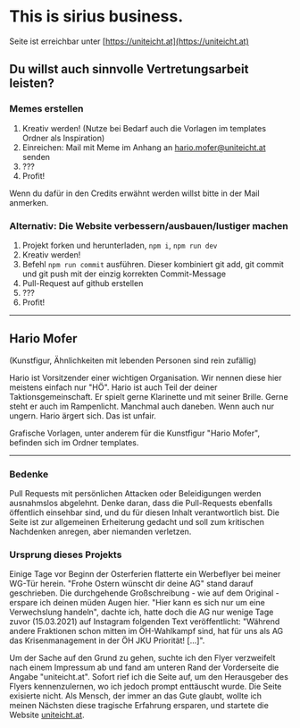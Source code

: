 # This is sirius business.

Seite ist erreichbar unter [https://uniteicht.at](https://uniteicht.at)

## Du willst auch sinnvolle Vertretungsarbeit leisten?
### Memes erstellen
1. Kreativ werden! (Nutze bei Bedarf auch die Vorlagen im templates Ordner als Inspiration)
1. Einreichen: Mail mit Meme im Anhang an hario.mofer@uniteicht.at senden
1. ???
1. Profit!

Wenn du dafür in den Credits erwähnt werden willst bitte in der Mail anmerken.

### Alternativ: Die Website verbessern/ausbauen/lustiger machen
1. Projekt forken und herunterladen, ```npm i```, ```npm run dev```
1. Kreativ werden!
1. Befehl ```npm run commit``` ausführen. Dieser kombiniert git add, git commit und git push mit der einzig korrekten Commit-Message
1. Pull-Request auf github erstellen
1. ???
1. Profit!

---

## Hario Mofer
(Kunstfigur, Ähnlichkeiten mit lebenden Personen sind rein zufällig)

Hario ist Vorsitzender einer wichtigen Organisation. Wir nennen diese hier meistens einfach nur "HÖ". Hario ist auch Teil der deiner Taktionsgemeinschaft. 
Er spielt gerne Klarinette und mit seiner Brille.
Gerne steht er auch im Rampenlicht.
Manchmal auch daneben. Wenn auch nur ungern. Hario ärgert sich. Das ist unfair.

Grafische Vorlagen, unter anderem für die Kunstfigur "Hario Mofer", befinden sich im Ordner templates.

---

### Bedenke
Pull Requests mit persönlichen Attacken oder Beleidigungen werden ausnahmslos abgelehnt.
Denke daran, dass die Pull-Requests ebenfalls öffentlich einsehbar sind, und du für diesen Inhalt verantwortlich bist. Die Seite ist zur allgemeinen Erheiterung gedacht und soll zum kritischen Nachdenken anregen, aber niemanden verletzen.

### Ursprung dieses Projekts
Einige Tage vor Beginn der Osterferien flatterte ein Werbeflyer bei meiner WG-Tür herein. "Frohe Ostern wünscht dir deine AG" stand darauf geschrieben. Die durchgehende Großschreibung - wie auf dem Original - erspare ich deinen müden Augen hier. "Hier kann es sich nur um eine Verwechslung handeln", dachte ich, hatte doch die AG nur wenige Tage zuvor (15.03.2021) auf Instagram folgenden Text veröffentlicht: "Während andere Fraktionen schon mitten im ÖH-Wahlkampf sind, hat für uns als AG das Krisenmanagement in der ÖH JKU Priorität! [...]".

Um der Sache auf den Grund zu gehen, suchte ich den Flyer verzweifelt nach einem Impressum ab und fand am unteren Rand der Vorderseite die Angabe "uniteicht.at". Sofort rief ich die Seite auf, um den Herausgeber des Flyers kennenzulernen, wo ich jedoch prompt enttäuscht wurde. Die Seite exisierte nicht. Als Mensch, der immer an das Gute glaubt, wollte ich meinen Nächsten diese tragische Erfahrung ersparen, und startete die Website [uniteicht.at](https://uniteicht.at).